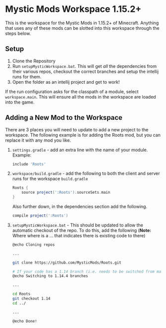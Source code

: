 # Mystic Mods Workspace 1.15.2+

This is the workspace for the Mystic Mods in 1.15.2+ of Minecraft. Anything that uses any of these mods can be slotted into this workspace through the steps below.

## Setup
1. Clone the Repository
2. Run `setupMysticWorkspace.bat`. This will get *all* the dependencies from their various repos, checkout the correct branches and setup the intellij runs for them.
3. Open the folder as an intellij project and get to work!

If the run configuration asks for the classpath of a module, select `workspace.main`. This will ensure all the mods in the workspace are loaded into the game.

## Adding a New Mod to the Workspace
There are 3 places you will need to update to add a new project to the workspace. The following example is for adding the Roots mod, but you can replace it with any mod you like.

1. `settings.gradle` - add an extra line with the name of your module. Example:
	```groovy
	include 'Roots'
	```
2. `workspace/build.gradle` - add the following to both the client and server runs for the workspace `build.gradle`
	```groovy
	Roots {
		source project(':Roots').sourceSets.main
	}
	```
    Also further down, in the dependencies section add the following.
    ```groovy
    compile project(':Roots')
    ```
3. `setupMysticWorkspace.bat` - This should be updated to allow the automatic checkout of the repo. To do this, add the following (**Note:** Where where is a ... that indicates there is existing code to there)
	```bash
	@echo Cloning repos

	...

	git clone https://github.com/MysticMods/Roots.git

	# If your code has a 1.14 branch (i.e. needs to be switched from master) add the following
	@echo Switching to 1.14.4 branches
	
	...

	cd Roots
	git checkout 1.14
	cd ../

	...

	@echo Done!
	```
